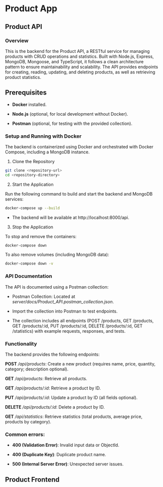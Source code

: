 # Product App

## Product API

### Overview
This is the backend for the Product API, a RESTful service for managing products with CRUD operations and statistics. Built with Node.js, Express, MongoDB, Mongoose, and TypeScript, it follows a clean architecture pattern to ensure maintainability and scalability. The API provides endpoints for creating, reading, updating, and deleting products, as well as retrieving product statistics.

## Prerequisites
- **Docker** installed.
- **Node.js** (optional, for local development without Docker).

- **Postman** (optional, for testing with the provided collection).

### Setup and Running with Docker

The backend is containerized using Docker and orchestrated with Docker Compose, including a MongoDB instance.

1. Clone the Repository
```bash
git clone <repository-url>
cd <repository-directory>
```

2. Start the Application

Run the following command to build and start the backend and MongoDB services:
```bash
docker-compose up --build
```
- The backend will be available at http://localhost:8000/api.

3. Stop the Application

To stop and remove the containers:
```bash
docker-compose down
```
To also remove volumes (including MongoDB data):

```bash
docker-compose down -v
```

### API Documentation
The API is documented using a Postman collection:

- Postman Collection: Located at *server/docs/Product_API.postman_collection.json*.

- Import the collection into Postman to test endpoints.

- The collection includes all endpoints (POST /products, GET /products, GET /products/:id, PUT /products/:id, DELETE /products/:id, GET /statistics) with example requests, responses, and tests.

### Functionality
The backend provides the following endpoints:

**POST** */api/products*: Create a new product (requires name, price, quantity, category; description optional).

**GET** */api/products*: Retrieve all products.

**GET** */api/products/:id*: Retrieve a product by ID.

**PUT** */api/products/:id*: Update a product by ID (all fields optional).

**DELETE** */api/products/:id*: Delete a product by ID.

**GET** */api/statistics*: Retrieve statistics (total products, average price, products by category).


### Common errors: 
- **400 (Validation Error)**: Invalid input data or ObjectId.

- **400 (Duplicate Key)**: Duplicate product name.

- **500 (Internal Server Error)**: Unexpected server issues.

## Product Frontend